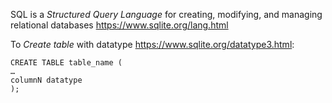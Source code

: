 SQL is a _Structured Query Language_ for creating, modifying, and managing relational databases https://www.sqlite.org/lang.html

To _Create table_ with datatype https://www.sqlite.org/datatype3.html:

```
CREATE TABLE table_name (
…
columnN datatype
);
```

